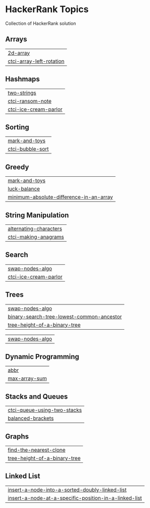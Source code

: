
# HackerRank Topics

Collection of HackerRank solution

## Arrays

| |
|-|
| [2d-array](2d-array) |
| [ctci-array-left-rotation](ctci-array-left-rotation) |

## Hashmaps

| |
|-|
| [two-strings](two-strings) |
| [ctci-ransom-note](ctci-ransom-note) |
| [ctci-ice-cream-parlor](ctci-ice-cream-parlor) |

## Sorting

| |
|-|
| [mark-and-toys](mark-and-toys) |
| [ctci-bubble-sort](ctci-bubble-sort) |

## Greedy

| |
|-|
| [mark-and-toys](mark-and-toys) |
| [luck-balance](luck-balance) |
| [minimum-absolute-difference-in-an-array](minimum-absolute-difference-in-an-array) |

## String Manipulation

| |
|-|
| [alternating-characters](alternating-characters) |
| [ctci-making-anagrams](ctci-making-anagrams) |

## Search

| |
|-|
| [swap-nodes-algo](swap-nodes-algo) |
| [ctci-ice-cream-parlor](ctci-ice-cream-parlor) |

## Trees

| |
|-|
| [swap-nodes-algo](swap-nodes-algo) |
| [binary-search-tree-lowest-common-ancestor](binary-search-tree-lowest-common-ancestor) |
| [tree-height-of-a-binary-tree](tree-height-of-a-binary-tree) |

| |
|-|
| [swap-nodes-algo](swap-nodes-algo) |

## Dynamic Programming

| |
|-|
| [abbr](abbr) |
| [max-array-sum](max-array-sum) |

## Stacks and Queues

| |
|-|
| [ctci-queue-using-two-stacks](ctci-queue-using-two-stacks) |
| [balanced-brackets](balanced-brackets) |

## Graphs

| |
|-|
| [find-the-nearest-clone](find-the-nearest-clone) |
| [tree-height-of-a-binary-tree](tree-height-of-a-binary-tree) |

## Linked List

| |
|-|
| [insert-a-node-into-a-sorted-doubly-linked-list](insert-a-node-into-a-sorted-doubly-linked-list) |
| [insert-a-node-at-a-specific-position-in-a-linked-list](insert-a-node-at-a-specific-position-in-a-linked-list) |
